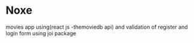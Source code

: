 # Noxe
movies app using(react js -themoviedb api) and validation of register and login form using joi package
